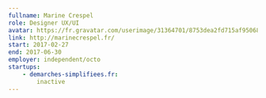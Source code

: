 ```yaml
---
fullname: Marine Crespel
role: Designer UX/UI
avatar: https://fr.gravatar.com/userimage/31364701/8753dea2fd715af95068c0f0f6a673fe.jpeg?size=512
link: http://marinecrespel.fr/
start: 2017-02-27
end: 2017-06-30
employer: independent/octo
startups:
    - demarches-simplifiees.fr:
        inactive
---
```

